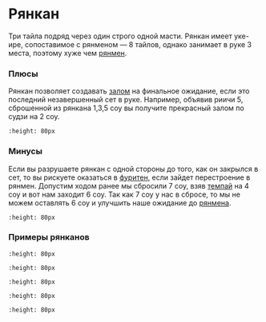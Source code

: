 # Рянкан
Три тайла подряд через один строго одной масти. Рянкан имеет уке-ире, сопоставимое с рянменом — 8 тайлов, однако занимает в руке 3 места, поэтому хуже чем [рянмен](ryanmen). 

### Плюсы
Рянкан позволяет создавать [залом](suji-trap) на финальное ожидание, если это последний незавершенный сет в руке. Например, объявив риичи 5, сброшенной из рянкана 1,3,5 соу вы получите прекрасный залом по судзи на 2 соу.
```{image} ./img/ryn-sample1.png
:height: 80px
```

### Минусы
Если вы разрушаете рянкан с одной стороны до того, как он закрылся в сет, то вы рискуете оказаться в [фуритен](furiten), если зайдет перестроение в рянмен. Допустим ходом ранее мы сбросили 7 соу, взяв [темпай](tempai) на 4 соу и вот нам заходит 6 соу. Так как 7 соу у нас в сбросе, то мы не можем оставлять 6 соу и улучшить наше ожидание до [рянмена](ryanmen).
```{image} ./img/ryn-sample.png
:height: 80px
```

### Примеры рянканов
```{image} ./img/ryn1.png
:height: 80px
```

```{image} ./img/ryn2.png
:height: 80px
```

```{image} ./img/ryn3.png
:height: 80px
```

```{image} ./img/ryn4.png
:height: 80px
```

```{image} ./img/ryn5.png
:height: 80px
```
